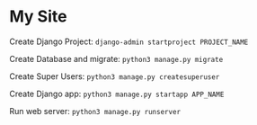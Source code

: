 # My Site

Create Django Project:
`django-admin startproject PROJECT_NAME`

Create Database and migrate:
`python3 manage.py migrate`

Create Super Users:
`python3 manage.py createsuperuser`

Create Django app:
`python3 manage.py startapp APP_NAME`

Run web server:
`python3 manage.py runserver`
